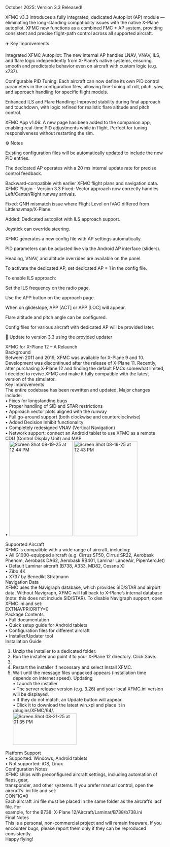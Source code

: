October 2025: Version 3.3 Released!

XFMC v3.3 introduces a fully integrated, dedicated Autopilot (AP) module — eliminating the long-standing compatibility issues with the native X-Plane autopilot.
XFMC now functions as a combined FMC + AP system, providing consistent and precise flight-path control across all supported aircraft.

✈️ Key Improvements

Integrated XFMC Autopilot:
The new internal AP handles LNAV, VNAV, ILS, and flare logic independently from X-Plane’s native systems, ensuring smooth and predictable behavior even on aircraft with custom logic (e.g. x737).

Configurable PID Tuning:
Each aircraft can now define its own PID control parameters in the configuration files, allowing fine-tuning of roll, pitch, yaw, and approach handling for specific flight models.

Enhanced ILS and Flare Handling:
Improved stability during final approach and touchdown, with logic refined for realistic flare altitude and pitch control.

XFMC App v1.06:
A new page has been added to the companion app, enabling real-time PID adjustments while in flight. Perfect for tuning responsiveness without restarting the sim.

⚙️ Notes

Existing configuration files will be automatically updated to include the new PID entries.

The dedicated AP operates with a 20 ms internal update rate for precise control feedback.

Backward-compatible with earlier XFMC flight plans and navigation data.
 XFMC Plugin – Version 3.3
Fixed: Vector approach now correctly handles Left/Center/Right runway arrivals.

Fixed: QNH mismatch issue where Flight Level on IVAO differed from Littlenavmap/X-Plane.

Added: Dedicated autopilot with ILS approach support.

Joystick can override steering.

XFMC generates a new config file with AP settings automatically.

PID parameters can be adjusted live via the Android AP interface (sliders).

Heading, VNAV, and altitude overrides are available on the panel.

To activate the dedicated AP, set dedicated AP = 1 in the config file.

To enable ILS approach:

Set the ILS frequency on the radio page.

Use the APP button on the approach page.

When on glideslope, APP [ACT] or APP [LOC] will appear.

Flare altitude and pitch angle can be configured.

Config files for various aircraft with dedicated AP will be provided later.

🔄 Update to version 3.3 using the provided updater 


XFMC for X-Plane 12 – A Relaunch<br/>
Background<br/>
Between 2011 and 2019, XFMC was available for X-Plane 9 and 10. Development was discontinued after the release of X-Plane 11. Recently, after purchasing X-Plane 12 and finding the default FMCs somewhat limited, I decided to revive XFMC and make it fully compatible with the latest version of the simulator.<br/>
Key Improvements<br/>
The entire codebase has been rewritten and updated. Major changes include:<br/>
•	Fixes for longstanding bugs<br/>
•	Proper handling of SID and STAR restrictions<br/>
•	Approach vector plots aligned with the runway<br/>
•	Full go-around support (both clockwise and counterclockwise)<br/>
•	Added Decision Inhibit functionality<br/>
•	Completely redesigned VNAV (Vertical Navigation)<br/>
•	Network support: connect an Android tablet to use XFMC as a remote CDU (Control Display Unit) and MAP<br/>
•	  <img width="200" height="300" alt="Screen Shot 08-19-25 at 12 44 PM" src="https://github.com/user-attachments/assets/de9fcbc1-3e39-4aba-a14f-64caf6430a11" />
<img width="200" height="300" alt="Screen Shot 08-19-25 at 12 43 PM" src="https://github.com/user-attachments/assets/e04dc5dd-fb34-4e1e-9599-42c84a8f2d6f" />

Supported Aircraft<br/>
XFMC is compatible with a wide range of aircraft, including:<br/>
•	All G1000-equipped aircraft (e.g. Cirrus SF50, Cirrus SR22, Aerobask Phenom, Aerobask DA62, Aerobask RB401, Laminar LanceAir, PiperAeroJet)<br/>
•	Default Laminar aircraft (B738, A333, MD82, Cessna X)<br/>
•	Zibo 4K<br/>
•	X737 by Benedikt Stratmann<br/>
Navigation Data<br/>
XFMC uses the Navigraph database, which provides SID/STAR and airport data. Without Navigraph, XFMC will fall back to X-Plane’s internal database (note: this does not include SID/STAR). To disable Navigraph support, open XFMC.ini and set: <br/>
EXTNAVPRIORITY=0<br/>
Package Contents<br/>
•	Full documentation<br/>
•	Quick setup guide for Android tablets<br/>
•	Configuration files for different aircraft<br/>
•	Installer/Updater tool<br/>
Installation Guide<br/>
1.	Unzip the installer to a dedicated folder.<br/>
2.	Run the installer and point it to your X-Plane 12 directory. Click Save.<br/>
3.	<br/>  
4.	Restart the installer if necessary and select Install XFMC.<br/>
5.	Wait until the message files unpacked appears (installation time depends on internet speed).
Updating<br/>
•	Launch the installer.<br/>
•	The server release version (e.g. 3.26) and your local XFMC.ini version will be displayed.<br/>
•	If they do not match, an Update button will appear.<br/>
•	Click it to download the latest win.xpl and place it in /plugins/XFMC/64/.<br/><img width="200" height="100" alt="Screen Shot 08-21-25 at 01 35 PM" src="https://github.com/user-attachments/assets/1231d1cc-29a6-4449-bf56-eb1364ed4245" />

Platform Support<br/>
•	Supported: Windows, Android tablets<br/>
•	Not supported: iOS, Linux<br/>
Configuration Notes<br/>
XFMC ships with preconfigured aircraft settings, including automation of flaps, gear, <br/>transponder, and other systems. If you prefer manual control, open the aircraft’s .ini file and set:<br/> 
CONFIG=0<br/>
Each aircraft .ini file must be placed in the same folder as the aircraft’s .acf file. For <br/>example, for the B738:    X-Plane 12/Aircraft/Laminar/B738/b738.ini<br/>
Final Notes<br/>
This is a personal, non-commercial project and will remain freeware. If you encounter bugs, please report them only if they can be reproduced consistently.<br/>
Happy flying!<br/>

